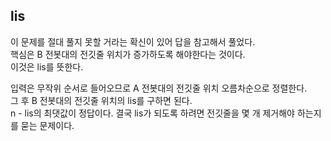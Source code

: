 ## lis
이 문제를 절대 풀지 못할 거라는 확신이 있어 답을 참고해서 풀었다.   
핵심은 B 전봇대의 전깃줄 위치가 증가하도록 해야한다는 것이다.   
이것은 lis를 뜻한다.

입력은 무작위 순서로 들어오므로 A 전봇대의 전깃줄 위치 오름차순으로 정렬한다.   
그 후 B 전봇대의 전깃줄 위치의 lis를 구하면 된다.   
n - lis의 최댓값이 정답이다. 결국 lis가 되도록 하려면 전깃줄을 몇 개 제거해야 하는지를 묻는 문제이다.
